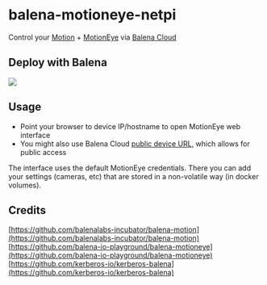 # balena-motioneye-netpi
Control your [Motion](https://motion-project.github.io/motion_config.html) + [MotionEye](https://github.com/ccrisan/motioneye/wiki) via [Balena Cloud](https://www.balena.io/cloud/)


## Deploy with Balena

[![](https://www.balena.io/deploy.png)](https://dashboard.balena-cloud.com/deploy?repoUrl=https://github.com/davidedg/balena-motioneye-netpi)


## Usage

* Point your browser to device IP/hostname to open MotionEye web interface
* You might also use Balena Cloud [public device URL](https://www.balena.io/docs/learn/manage/actions/#enable-public-device-url), which allows for public access


The interface uses the default MotionEye credentials. There you can add your settings (cameras, etc) that are stored in a non-volatile way (in docker volumes).


## Credits
[https://github.com/balenalabs-incubator/balena-motion](https://github.com/balenalabs-incubator/balena-motion)
[https://github.com/balena-io-playground/balena-motioneye](https://github.com/balena-io-playground/balena-motioneye)
[https://github.com/kerberos-io/kerberos-balena](https://github.com/kerberos-io/kerberos-balena)
